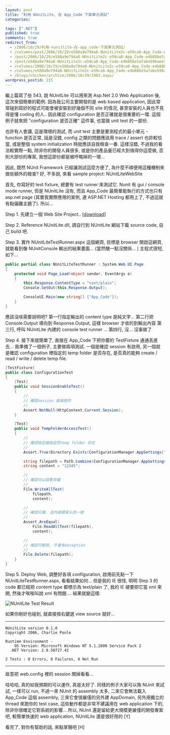 ```yaml
---
layout: post
title: "利用 NUnitLite, 在 App_Code 下寫單元測試"
categories:

tags: [".NET"]
published: true
comments: true
redirect_from:
  - /2006/10/29/利用-nunitlite-在-app_code-下寫單元測試/
  - /columns/post/2006/10/29/e588a9e794a8-NUnitLite2c-e59ca8-App_Code-e4b88be5afabe596aee58583e6b8ace8a9a6.aspx/
  - /post/2006/10/29/e588a9e794a8-NUnitLite2c-e59ca8-App_Code-e4b88be5afabe596aee58583e6b8ace8a9a6.aspx/
  - /post/e588a9e794a8-NUnitLite2c-e59ca8-App_Code-e4b88be5afabe596aee58583e6b8ace8a9a6.aspx/
  - /columns/2006/10/29/e588a9e794a8-NUnitLite2c-e59ca8-App_Code-e4b88be5afabe596aee58583e6b8ace8a9a6.aspx/
  - /columns/e588a9e794a8-NUnitLite2c-e59ca8-App_Code-e4b88be5afabe596aee58583e6b8ace8a9a6.aspx/
  - /blogs/chicken/archive/2006/10/29/1903.aspx/
wordpress_postid: 215
---
```


繼上篇寫了些 543, 說 NUnitLite 可以用來測 Asp.Net 2.0 Web Application 後, 這次來個簡單的範例. 因為我公司主要開發的是 web based application, 因此常常碰到寫好的程式可能會被安裝到好幾個不同 site 的情況, 甚至安裝的人員也不見得是懂 coding 的人.. 因此確認 configuration 是否正確就是很重要的一環. 這個例子就來把 "configuration 是否正確" 這件事, 也當做 unit test 的一部份.

也許有人會講, 這是環境的測試, 而 unit test 主要是要測程式的最小單元 - function 是否正常, 話是沒錯, config 之類的問題應該用 trace / assert 也許較恰當, 或是整個 system initialization 時就應該自我檢查一番. 這樣沒錯, 不過我的看法較實際一點, 除非你的開發人員很多, 或是你的產品量已經大到值得你這麼做, 否則大部份的專案, 我想這部份都是被呼略掉的一環...

因此, 既然 NUnit Framework 已經讓測試這麼方便了, 為什麼不順便用這種機制來做些額外的檢查? 好, 不多說, 來看 sample project: NUnitLiteWebSite

首先, 你寫好的 test fixture, 總要有 test runner 來測試它. Nunit 有 gui / console mode runner, 但是 NUnitLite 沒有, 而且 App_Code 最簡單能執行的方式也只有 asp.net page (其實我實際應用的案例, 連 ASP.NET Hosting 都用上了, 不過這就有點偏離主題了). 所以...

Step 1. 先建立一個 Web Site Project.. [[download](http://www.chicken-house.net/files/chicken/NUnitLiteWebSite.zip)]

Step 2. Reference NUnitLite.dll, 請自行到 NUnitLite 網站下載 source code, 自己 build 吧.

Step 3. 實作 NUnitLiteTestRunner.aspx 這個網頁, 目標是 browser 開啟這網頁, 就能看到像 NUnitConsole 輸出的結果畫面... (當然醜一點沒關係... ) 主程式很短, 如下...

```csharp
public partial class NUnitLiteTestRunner : System.Web.UI.Page
{
    protected void Page_Load(object sender, EventArgs e)
    {
        this.Response.ContentType = "text/plain";
        Console.SetOut(this.Response.Output);

        ConsoleUI.Main(new string[] {"App_Code"});
    }
}
```

應該沒啥需要說明吧?
第一行指定輸出的 content type 是純文字...
第二行把 Console.Output 導向到 Response.Output, 這樣 browser 才收的到輸出內容
第三行, 呼叫 NUnitLite 內建的 console test runner ...
第四行, 沒... 沒事做了

Step 4. 接下來就簡單了, 直接在 App_Code 下把你要的 TestFixture 通通丟進去... 我準備了一個例子, 主要做兩項測試. 一個是確認 session 有啟用, 另一個就是確認 configuration 裡指定的 temp folder 是否存在, 是否真的能夠 create / read / write / delete temp file.

```csharp
[TestFixture]
public class ConfigurationTest
{
    [Test]
    public void SessionEnableTest()
    {
        //
        // 確認session 是啟用的
        //
        Assert.NotNull(HttpContext.Current.Session);
    }

    [Test]
    public void TempFolderAccessTest()
    {
        //
        // 確認設定檔指定的temp folder 存在
        //
        Assert.True(Directory.Exists(ConfigurationManager.AppSettings["temp-folder"]));

        string filepath = Path.Combine(ConfigurationManager.AppSettings["temp-folder"], "test.txt");
        string content = "12345";

        //
        // 確認可以寫暫存檔
        //
        File.WriteAllText(
            filepath,
            content);

        //
        // 確認可讀, 且內容跟寫入的一樣
        //
        Assert.AreEqual(
            File.ReadAllText(filepath),
            content);

        //
        // 確認可刪除, 不會有exception
        //
        File.Delete(filepath);
    }
}
```

Step 5. Deploy Web, 調整好各項 configuration, 啟用前先點一下 NUnitLiteTestRunner.aspx, 看看結果如何... 但是我的 IE 很怪, 明明 Step 3 的 code 都已經把 content type 都標示為 text/plain 了, 我的 IE 硬要把它當 xml 來開, 然後才唉唉叫說 xml 有問題.... 結果就變這樣:

![NUnitLite Test Result](/images/2006-10-29-using-nunitlite-in-app-code-for-unit-testing/image010.png)

如果你剛好也碰到, 就直接按右鍵選 view source 就好...

<!--more-->

---
```
NUnitLite version 0.1.0
Copyright 2006, Charlie Poole

Runtime Environment -
    OS Version: Microsoft Windows NT 5.1.2600 Service Pack 2
  .NET Version: 2.0.50727.42

2 Tests : 0 Errors, 0 Failures, 0 Not Run
```
---

故意把 web.config 裡的 session 關掉看看...

哇哈哈, 真的如我預期的可以運作, 真是太好了. 同樣的例子大家可以換 NUnit 來試試, 一樣可以 run, 不過一來 NUnit 的 assembly 太多, 二來它會無法載入 App_Code 這個 assembly, 三來它會很嚴僅的另外建 AppDomain, 另外用獨立的 thread 來跑你的 test case, 這些動作都是非常不建議用在 web application 下的, 除非你很確定它對系統的影響... 所以, NUnit 還是留給更大規模更嚴僅的開發專案吧, 較簡單快速的 web application, NUnitLite 還是很好用的 [Y]

看完了, 對你有幫助的話, 來點掌聲吧 [H]
